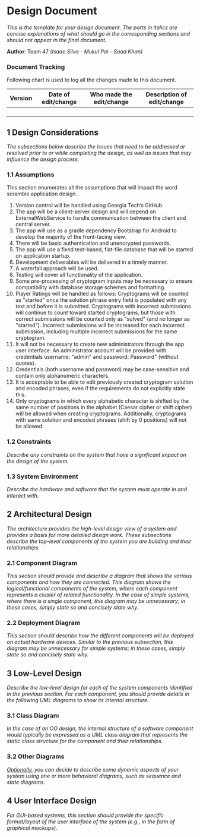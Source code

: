 # Design Document

*This is the template for your design document. The parts in italics are concise explanations of what should go in the corresponding sections and should not appear in the final document.*

**Author**:  Team 47 *(Isaac Silva - Mukul Pai - Saad Khan)*

### Document Tracking

Following chart is used to log all the changes made to this document.

| Version | Date of edit/change | Who made the edit/change | Description of edit/change |
| :-----: | :-----------------: | :----------------------: | :------------------------: |
|         |                     |                          |                            |
|         |                     |                          |                            |
|         |                     |                          |                            |
|         |                     |                          |                            |

## 1 Design Considerations

*The subsections below describe the issues that need to be addressed or resolved prior to or while completing the design, as well as issues that may influence the design process.*

### 1.1 Assumptions

[comment]: <> (*Describe any assumption, background, or dependencies of the software, its use, the operational environment, or significant project issues.*)

This section enumerates all the assumptions that will impact the word scramble application design.

1. Version control will be handled using Georgia Tech’s GitHub.
2. The app will be a client-server design and will depend on ExternalWebService to handle communication between the client and central server. 
3. The app will use as a gradle dependency Bootstrap for Android to develop the majority of the front-facing view. 
4. There will be basic authentication and unencrypted passwords.
5. The app will use a fixed text-based, flat-file database that will be started on application startup.
6. Development deliverables will be delivered in a timely manner.
7. A waterfall approach will be used.
8. Testing will cover all functionality of the application.
9. Some pre-processing of cryptogram inputs may be necessary to ensure compatibility with database storage schemes and formatting.
10. Player Ratings will be handled as follows: Cryptograms will be counted as "started" once the solution phrase entry field is populated with any text and before it is submitted. Cryptograms with incorrect submissions will continue to count toward started cryptograms, but those with correct submissions will be counted only as "solved" (and no longer as "started"). Incorrect submissions will be increased for each incorrect submission, including multiple incorrect submissions for the same cryptogram.
11. It will not be necessary to create new administrators through the app user interface. An administrator account will be provided with credentials username: "admin" and password: Password" (without quotes).
12. Credentials (both username and password) may be case-sensitive and contain only alphanumeric characters.
13. It is acceptable to be able to edit previously created cryptogram solution and encoded phrases, even if the requirements do not explicitly state this.
14. Only cryptograms in which every alphabetic character is shifted by the same number of positions in the alphabet (Caesar cipher or shift cipher) will be allowed when creating cryptograms. Additionally, cryptograms with same solution and encoded phrases (shift by 0 positions) will not be allowed.

### 1.2 Constraints

*Describe any constraints on the system that have a significant impact on the design of the system.*

### 1.3 System Environment

*Describe the hardware and software that the system must operate in and interact with.*

## 2 Architectural Design

*The architecture provides the high-level design view of a system and provides a basis for more detailed design work. These subsections describe the top-level components of the system you are building and their relationships.*

### 2.1 Component Diagram

*This section should provide and describe a diagram that shows the various components and how they are connected. This diagram shows the logical/functional components of the system, where each component represents a cluster of related functionality. In the case of simple systems, where there is a single component, this diagram may be unnecessary; in these cases, simply state so and concisely state why.*

### 2.2 Deployment Diagram

*This section should describe how the different components will be deployed on actual hardware devices. Similar to the previous subsection, this diagram may be unnecessary for simple systems; in these cases, simply state so and concisely state why.*

## 3 Low-Level Design

*Describe the low-level design for each of the system components identified in the previous section. For each component, you should provide details in the following UML diagrams to show its internal structure.*

### 3.1 Class Diagram

*In the case of an OO design, the internal structure of a software component would typically be expressed as a UML class diagram that represents the static class structure for the component and their relationships.*

### 3.2 Other Diagrams

*<u>Optionally</u>, you can decide to describe some dynamic aspects of your system using one or more behavioral diagrams, such as sequence and state diagrams.*

## 4 User Interface Design
*For GUI-based systems, this section should provide the specific format/layout of the user interface of the system (e.g., in the form of graphical mockups).*


